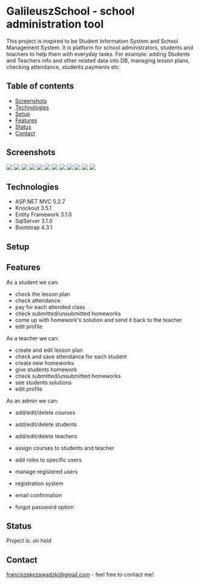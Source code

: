 # GalileuszSchool - school administration tool

This project is inspired to be Student Information System and School Management System. It
is platform for school administrators, students and teachers to help them with everyday
tasks. For example: adding Students and Teachers info and other related data into DB, managing lesson plans, checking
attendance, students payments etc.

## Table of contents
* [Screenshots](#screenshots)
* [Technologies](#technologies)
* [Setup](#setup)
* [Features](#features)
* [Status](#status)
* [Contact](#contact)

## Screenshots
![](./GalileuszSchool/wwwroot/media/GalileuszSchoolPics/gs7.png)
![](./GalileuszSchool/wwwroot/media/GalileuszSchoolPics/gs3.png)
![](./GalileuszSchool/wwwroot/media/GalileuszSchoolPics/gs2.png)
![](./GalileuszSchool/wwwroot/media/GalileuszSchoolPics/gs4.png)
![](./GalileuszSchool/wwwroot/media/GalileuszSchoolPics/gs5.png)
![](./GalileuszSchool/wwwroot/media/GalileuszSchoolPics/gs6.png)
![](./GalileuszSchool/wwwroot/media/GalileuszSchoolPics/gs9.png)
![](./GalileuszSchool/wwwroot/media/GalileuszSchoolPics/gs10.png)
![](./GalileuszSchool/wwwroot/media/GalileuszSchoolPics/gs11.png)
![](./GalileuszSchool/wwwroot/media/GalileuszSchoolPics/gs12.png)
![](./GalileuszSchool/wwwroot/media/GalileuszSchoolPics/gs13.png)
![](./GalileuszSchool/wwwroot/media/GalileuszSchoolPics/gs1.png)

## Technologies
* ASP.NET MVC 5.2.7
* Knockout 3.5.1
* Entity Framework 3.1.0 
* SqlServer 3.1.0
* Bootstrap 4.3.1

## Setup

## Features
As a student we can:
* check the lesson plan
* check attendance 
* pay for each attended class
* check submitted/unsubmitted homeworks
* come up with homework's solution and send it back to the teacher
* edit profile

As a teacher we can:
* create and edit lesson plan
* check and save attendance for each student 
* create new homeworks
* give students homework
* check submitted/unsubmitted homeworks
* see students solutions
* edit profile

As an admin we can:
* add/edit/delete courses
* add/edit/delete students
* add/edit/delete teachers 
* assign courses to students and teacher
* add roles to specific users
* manage registered users


* registration system 
* email confirmation
* forgot password option

## Status
Project is: _on hold_

## Contact
franciszekezawadzki@gmail.com - feel free to contact me!
